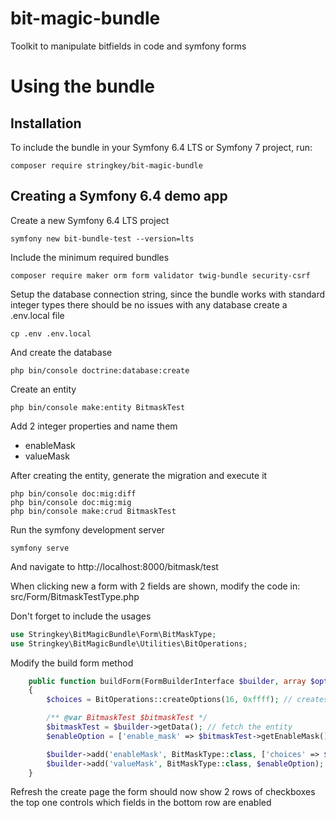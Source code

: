 # bit-magic-bundle
Toolkit to manipulate bitfields in code and symfony forms


# Using the bundle

## Installation
To include the bundle in your Symfony 6.4 LTS or Symfony 7 project, run: 
```shell
composer require stringkey/bit-magic-bundle
```

## Creating a Symfony 6.4 demo app

Create a new Symfony 6.4 LTS project
```shell
symfony new bit-bundle-test --version=lts
````

Include the minimum required bundles
```shell
composer require maker orm form validator twig-bundle security-csrf
```

Setup the database connection string, since the bundle works with standard integer types there should be no issues with any database
create a .env.local file 
```shell
cp .env .env.local
```

And create the database
```shell
php bin/console doctrine:database:create
```

Create an entity
```shell
php bin/console make:entity BitmaskTest
```

Add 2 integer properties and name them
- enableMask
- valueMask

After creating the entity, generate the migration and execute it
```shell
php bin/console doc:mig:diff
php bin/console doc:mig:mig
php bin/console make:crud BitmaskTest
```

Run the symfony development server 
```
symfony serve
```
 
And navigate to http://localhost:8000/bitmask/test 

When clicking new a form with 2 fields are shown, modify the code in:
src/Form/BitmaskTestType.php

Don't forget to include the usages
```php
use Stringkey\BitMagicBundle\Form\BitMaskType;
use Stringkey\BitMagicBundle\Utilities\BitOperations;
```

Modify the build form method
```php
    public function buildForm(FormBuilderInterface $builder, array $options): void
    {
        $choices = BitOperations::createOptions(16, 0xffff); // creates the choice fields

        /** @var BitmaskTest $bitmaskTest */
        $bitmaskTest = $builder->getData(); // fetch the entity
        $enableOption = ['enable_mask' => $bitmaskTest->getEnableMask(), 'choices' => $choices];

        $builder->add('enableMask', BitMaskType::class, ['choices' => $choices]);
        $builder->add('valueMask', BitMaskType::class, $enableOption);
    }
```

Refresh the create page
the form should now show 2 rows of checkboxes the top one controls which fields in the bottom row are enabled
